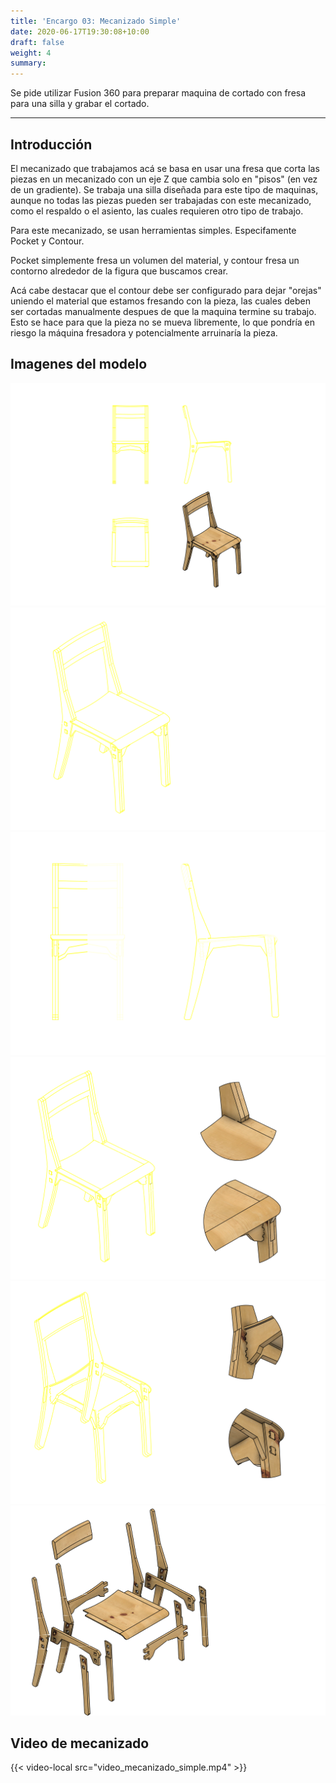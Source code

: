 ```yaml
---
title: 'Encargo 03: Mecanizado Simple'
date: 2020-06-17T19:30:08+10:00
draft: false
weight: 4
summary: 
---
```


Se pide utilizar Fusion 360 para preparar maquina de cortado con fresa para una silla y grabar el cortado.

---

## Introducción

El mecanizado que trabajamos acá se basa en usar una fresa que corta las piezas en un mecanizado con un eje Z que cambia solo en "pisos" (en vez de un gradiente). Se trabaja una silla diseñada para este tipo de maquinas, aunque no todas las piezas pueden ser trabajadas con este mecanizado, como el respaldo o el asiento, las cuales requieren otro tipo de trabajo.

Para este mecanizado, se usan herramientas simples. Especifamente Pocket y Contour.

Pocket simplemente fresa un volumen del material, y contour fresa un contorno alrededor de la figura que buscamos crear.

Acá cabe destacar que el contour debe ser configurado para dejar "orejas" uniendo el material que estamos fresando con la pieza, las cuales deben ser cortadas manualmente despues de que la maquina termine su trabajo. Esto se hace para que la pieza no se mueva libremente, lo que pondría en riesgo la máquina fresadora y potencialmente arruinaría la pieza. 

## Imagenes del modelo

![draw1](/img/Mecanizado_Simple/draw-01.png)
![draw2](/img/Mecanizado_Simple/draw-02.png)
![draw3](/img/Mecanizado_Simple/draw-03.png)
![draw4](/img/Mecanizado_Simple/draw-04.png)
![draw5](/img/Mecanizado_Simple/draw-05.png)
![draw6](/img/Mecanizado_Simple/draw-06.png)

## Video de mecanizado

{{< video-local src="video_mecanizado_simple.mp4" >}}